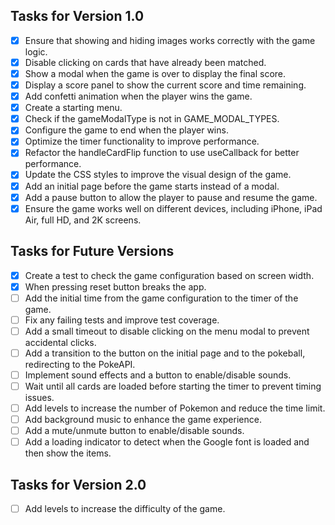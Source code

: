## Tasks for Version 1.0

- [x] Ensure that showing and hiding images works correctly with the game logic.
- [x] Disable clicking on cards that have already been matched.
- [X] Show a modal when the game is over to display the final score.
- [x] Display a score panel to show the current score and time remaining.
- [X] Add confetti animation when the player wins the game.
- [x] Create a starting menu.
- [X] Check if the gameModalType is not in GAME_MODAL_TYPES.
- [X] Configure the game to end when the player wins.
- [x] Optimize the timer functionality to improve performance.
- [X] Refactor the handleCardFlip function to use useCallback for better performance.
- [X] Update the CSS styles to improve the visual design of the game.
- [X] Add an initial page before the game starts instead of a modal.
- [X] Add a pause button to allow the player to pause and resume the game.
- [X] Ensure the game works well on different devices, including iPhone, iPad Air, full HD, and 2K screens.

## Tasks for Future Versions

- [X] Create a test to check the game configuration based on screen width.
- [X] When pressing reset button breaks the app.
- [ ] Add the initial time from the game configuration to the timer of the game.
- [ ] Fix any failing tests and improve test coverage.
- [ ] Add a small timeout to disable clicking on the menu modal to prevent accidental clicks.
- [ ] Add a transition to the button on the initial page and to the pokeball, redirecting to the PokeAPI.
- [ ] Implement sound effects and a button to enable/disable sounds.
- [ ] Wait until all cards are loaded before starting the timer to prevent timing issues.
- [ ] Add levels to increase the number of Pokemon and reduce the time limit.
- [ ] Add background music to enhance the game experience.
- [ ] Add a mute/unmute button to enable/disable sounds.
- [ ] Add a loading indicator to detect when the Google font is loaded and then show the items.

## Tasks for Version 2.0

- [ ] Add levels to increase the difficulty of the game.  